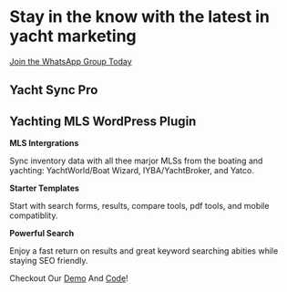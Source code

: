 # Stay in the know with the latest in yacht marketing

[Join the WhatsApp Group Today](https://chat.whatsapp.com/EmDyYGcirSt9Ekd5tSBM6h)

## Yacht Sync Pro

## Yachting MLS WordPress Plugin

**MLS Intergrations**

Sync inventory data with all thee marjor MLSs from the boating and yachting: YachtWorld/Boat Wizard, IYBA/YachtBroker, and Yatco.

**Starter Templates**

Start with search forms, results, compare tools, pdf tools, and mobile compatiblity.

**Powerful Search**

Enjoy a fast return on results and great keyword searching abities while staying SEO friendly.

Checkout Our [Demo](https://yspdemo.yachtsforsale.dev/) And [Code](https://github.com/YachtsForSaleCollective/yacht-sync-pro-wordpress-plugin)!
